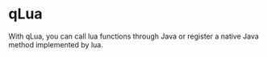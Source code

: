 # qLua
With qLua, you can call lua functions through Java or register a native Java method implemented by lua.